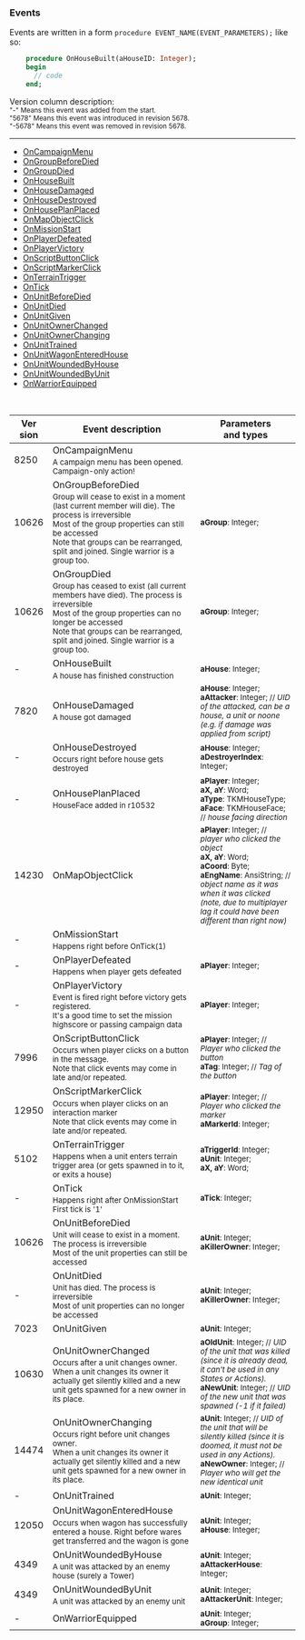 ### Events

Events are written in a form `procedure EVENT_NAME(EVENT_PARAMETERS);` like so:
```pascal
    procedure OnHouseBuilt(aHouseID: Integer);
    begin
      // code
    end;
```

Version column description:  
<sub>"-" Means this event was added from the start.</sub>  
<sub>"5678" Means this event was introduced in revision 5678.</sub>  
<sub>"-5678" Means this event was removed in revision 5678.</sub>


***

* <a href="#OnCampaignMenu">OnCampaignMenu</a>
* <a href="#OnGroupBeforeDied">OnGroupBeforeDied</a>
* <a href="#OnGroupDied">OnGroupDied</a>
* <a href="#OnHouseBuilt">OnHouseBuilt</a>
* <a href="#OnHouseDamaged">OnHouseDamaged</a>
* <a href="#OnHouseDestroyed">OnHouseDestroyed</a>
* <a href="#OnHousePlanPlaced">OnHousePlanPlaced</a>
* <a href="#OnMapObjectClick">OnMapObjectClick</a>
* <a href="#OnMissionStart">OnMissionStart</a>
* <a href="#OnPlayerDefeated">OnPlayerDefeated</a>
* <a href="#OnPlayerVictory">OnPlayerVictory</a>
* <a href="#OnScriptButtonClick">OnScriptButtonClick</a>
* <a href="#OnScriptMarkerClick">OnScriptMarkerClick</a>
* <a href="#OnTerrainTrigger">OnTerrainTrigger</a>
* <a href="#OnTick">OnTick</a>
* <a href="#OnUnitBeforeDied">OnUnitBeforeDied</a>
* <a href="#OnUnitDied">OnUnitDied</a>
* <a href="#OnUnitGiven">OnUnitGiven</a>
* <a href="#OnUnitOwnerChanged">OnUnitOwnerChanged</a>
* <a href="#OnUnitOwnerChanging">OnUnitOwnerChanging</a>
* <a href="#OnUnitTrained">OnUnitTrained</a>
* <a href="#OnUnitWagonEnteredHouse">OnUnitWagonEnteredHouse</a>
* <a href="#OnUnitWoundedByHouse">OnUnitWoundedByHouse</a>
* <a href="#OnUnitWoundedByUnit">OnUnitWoundedByUnit</a>
* <a href="#OnWarriorEquipped">OnWarriorEquipped</a>
<br />

| Ver<br/>sion | Event description | Parameters<br/>and types |
| ------- | ------------------------------------ | -------------- |
| 8250 | <a id="OnCampaignMenu">OnCampaignMenu</a><sub><br/>A campaign menu has been opened. Campaign-only action!</sub> | <sub></sub> |
| 10626 | <a id="OnGroupBeforeDied">OnGroupBeforeDied</a><sub><br/>Group will cease to exist in a moment (last current member will die). The process is irreversible<br/>Most of the group properties can still be accessed<br/>Note that groups can be rearranged, split and joined. Single warrior is a group too.</sub> | <sub>**aGroup**: Integer;</sub> |
| 10626 | <a id="OnGroupDied">OnGroupDied</a><sub><br/>Group has ceased to exist (all current members have died). The process is irreversible<br/>Most of the group properties can no longer be accessed<br/>Note that groups can be rearranged, split and joined. Single warrior is a group too.</sub> | <sub>**aGroup**: Integer;</sub> |
| - | <a id="OnHouseBuilt">OnHouseBuilt</a><sub><br/>A house has finished construction</sub> | <sub>**aHouse**: Integer;</sub> |
| 7820 | <a id="OnHouseDamaged">OnHouseDamaged</a><sub><br/>A house got damaged</sub> | <sub>**aHouse**: Integer; <br/> **aAttacker**: Integer; // _UID of the attacked, can be a house, a unit or noone (e.g. if damage was applied from script)_</sub> |
| - | <a id="OnHouseDestroyed">OnHouseDestroyed</a><sub><br/>Occurs right before house gets destroyed</sub> | <sub>**aHouse**: Integer; <br/> **aDestroyerIndex**: Integer;</sub> |
| - | <a id="OnHousePlanPlaced">OnHousePlanPlaced</a><sub><br/>HouseFace added in r10532</sub> | <sub>**aPlayer**: Integer; <br/> **aX, aY**: Word; <br/> **aType**: TKMHouseType; <br/> **aFace**: TKMHouseFace; // _house facing direction_</sub> |
| 14230 | <a id="OnMapObjectClick">OnMapObjectClick</a><sub></sub> | <sub>**aPlayer**: Integer; // _player who clicked the object_ <br/> **aX, aY**: Word; <br/> **aCoord**: Byte; <br/> **aEngName**: AnsiString; // _object name as it was when it was clicked (note, due to multiplayer lag it could have been different than right now)_</sub> |
| - | <a id="OnMissionStart">OnMissionStart</a><sub><br/>Happens right before OnTick(1)</sub> | <sub></sub> |
| - | <a id="OnPlayerDefeated">OnPlayerDefeated</a><sub><br/>Happens when player gets defeated</sub> | <sub>**aPlayer**: Integer;</sub> |
| - | <a id="OnPlayerVictory">OnPlayerVictory</a><sub><br/>Event is fired right before victory gets registered.<br/>It's a good time to set the mission highscore or passing campaign data</sub> | <sub>**aPlayer**: Integer;</sub> |
| 7996 | <a id="OnScriptButtonClick">OnScriptButtonClick</a><sub><br/>Occurs when player clicks on a button in the message.<br/>Note that click events may come in late and/or repeated.</sub> | <sub>**aPlayer**: Integer; // _Player who clicked the button_ <br/> **aTag**: Integer; // _Tag of the button_</sub> |
| 12950 | <a id="OnScriptMarkerClick">OnScriptMarkerClick</a><sub><br/>Occurs when player clicks on an interaction marker<br/>Note that click events may come in late and/or repeated.</sub> | <sub>**aPlayer**: Integer; // _Player who clicked the marker_ <br/> **aMarkerId**: Integer;</sub> |
| 5102 | <a id="OnTerrainTrigger">OnTerrainTrigger</a><sub><br/>Happens when a unit enters terrain trigger area (or gets spawned in to it, or exits a house)</sub> | <sub>**aTriggerId**: Integer; <br/> **aUnit**: Integer; <br/> **aX, aY**: Word;</sub> |
| - | <a id="OnTick">OnTick</a><sub><br/>Happens right after OnMissionStart<br/>First tick is '1'</sub> | <sub>**aTick**: Integer;</sub> |
| 10626 | <a id="OnUnitBeforeDied">OnUnitBeforeDied</a><sub><br/>Unit will cease to exist in a moment. The process is irreversible<br/>Most of the unit properties can still be accessed</sub> | <sub>**aUnit**: Integer; <br/> **aKillerOwner**: Integer;</sub> |
| - | <a id="OnUnitDied">OnUnitDied</a><sub><br/>Unit has died. The process is irreversible<br/>Most of unit properties can no longer be accessed</sub> | <sub>**aUnit**: Integer; <br/> **aKillerOwner**: Integer;</sub> |
| 7023 | <a id="OnUnitGiven">OnUnitGiven</a><sub></sub> | <sub>**aUnit**: Integer;</sub> |
| 10630 | <a id="OnUnitOwnerChanged">OnUnitOwnerChanged</a><sub><br/>Occurs after a unit changes owner.<br/>When a unit changes its owner it actually get silently killed and a new unit gets spawned for a new owner in its place.</sub> | <sub>**aOldUnit**: Integer; // _UID of the unit that was killed (since it is already dead, it can't be used in any States or Actions)._ <br/> **aNewUnit**: Integer; // _UID of the new unit that was spawned (-1 if it failed)_</sub> |
| 14474 | <a id="OnUnitOwnerChanging">OnUnitOwnerChanging</a><sub><br/>Occurs right before unit changes owner.<br/>When a unit changes its owner it actually get silently killed and a new unit gets spawned for a new owner in its place.</sub> | <sub>**aUnit**: Integer; // _UID of the unit that will be silently killed (since it is doomed, it must not be used in any Actions)._ <br/> **aNewOwner**: Integer; // _Player who will get the new identical unit_</sub> |
| - | <a id="OnUnitTrained">OnUnitTrained</a><sub></sub> | <sub>**aUnit**: Integer;</sub> |
| 12050 | <a id="OnUnitWagonEnteredHouse">OnUnitWagonEnteredHouse</a><sub><br/>Occurs when wagon has successfully entered a house. Right before wares get transferred and the wagon is gone</sub> | <sub>**aUnit**: Integer; <br/> **aHouse**: Integer;</sub> |
| 4349 | <a id="OnUnitWoundedByHouse">OnUnitWoundedByHouse</a><sub><br/>A unit was attacked by an enemy house (surely a Tower)</sub> | <sub>**aUnit**: Integer; <br/> **aAttackerHouse**: Integer;</sub> |
| 4349 | <a id="OnUnitWoundedByUnit">OnUnitWoundedByUnit</a><sub><br/>A unit was attacked by an enemy unit</sub> | <sub>**aUnit**: Integer; <br/> **aAttackerUnit**: Integer;</sub> |
| - | <a id="OnWarriorEquipped">OnWarriorEquipped</a><sub></sub> | <sub>**aUnit**: Integer; <br/> **aGroup**: Integer;</sub> |
